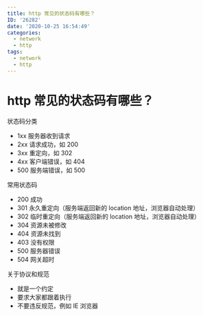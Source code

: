 ```yaml
---
title: http 常见的状态码有哪些？
ID: '26282'
date: '2020-10-25 16:54:49'
categories:
  - network
  - http
tags:
  - network
  - http
---
```


# http 常见的状态码有哪些？

状态码分类

- 1xx 服务器收到请求
- 2xx 请求成功，如 200
- 3xx 重定向，如 302
- 4xx 客户端错误，如 404
- 500 服务端错误，如 500

常用状态码

- 200 成功
- 301 永久重定向（服务端返回新的 location 地址，浏览器自动处理）
- 302 临时重定向（服务端返回新的 location 地址，浏览器自动处理）
- 304 资源未被修改
- 404 资源未找到
- 403 没有权限
- 500 服务器错误
- 504 网关超时

关于协议和规范

- 就是一个约定
- 要求大家都跟着执行
- 不要违反规范，例如 IE 浏览器
 
 
 
 
 
 
 
 
 
 
 
 
 
 
 
 
 
 
 
 
 
 
 
 
